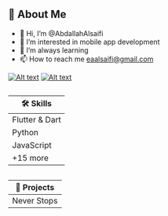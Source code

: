 
## 🚀 About Me
- 👋 Hi, I’m @AbdallahAlsaifi
- 👀 I’m interested in mobile app development
- 🌱 I’m always learning
- 📫 How to reach me eaalsaifi@gmail.com
  
[![Alt text](https://cdn1.iconfinder.com/data/icons/3in1-social-media-piconic/512/696414-youtube-256.png)](https://www.youtube.com/@AbdallahAlsaifi)
[![Alt text](https://bmc-cdn.nyc3.digitaloceanspaces.com/BMC-button-images/custom_images/orange_img.png)](https://www.buymeacoffee.com/abdallahalsaifi)

##
|  🛠 Skills    |
| ------------- |
| Flutter & Dart| 
|     Python    |
|     JavaScript    |
|     +15 more |


##
|  📱 Projects    |
| ------------- |
| Never Stops| 


